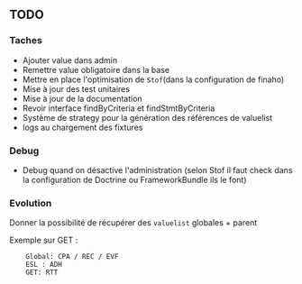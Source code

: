 ## TODO

### Taches

- Ajouter value dans admin
- Remettre value obligatoire dans la base
- Mettre en place l'optimisation de `Stof`(dans la configuration de finaho)
- Mise à jour des test unitaires
- Mise à jour de la documentation
- Revoir interface findByCriteria et findStmtByCriteria
- Système de strategy pour la génération des références de valuelist
- logs au chargement des fixtures

### Debug 

- Debug quand on désactive l'administration (selon Stof il faut check dans la configuration de Doctrine ou FrameworkBundle ils le font)

### Evolution

Donner la possibilité de récupérer des `valuelist` globales + parent

Exemple sur GET :

```
	Global: CPA / REC / EVF
	ESL : ADH
	GET: RTT
```

